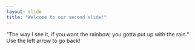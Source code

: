 ```yaml
---
layout: slide
title: "Welcome to our second slide!"
---
```

"The way I see it, if you want the rainbow, you gotta put up with the rain."
Use the left arrow to go back!

